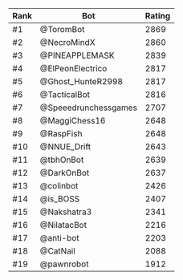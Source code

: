 Rank|Bot|Rating
---|---|---
#1|@ToromBot|2869
#2|@NecroMindX|2860
#3|@PINEAPPLEMASK|2839
#4|@ElPeonElectrico|2817
#5|@Ghost_HunteR2998|2817
#6|@TacticalBot|2816
#7|@Speeedrunchessgames|2707
#8|@MaggiChess16|2648
#9|@RaspFish|2648
#10|@NNUE_Drift|2643
#11|@tbhOnBot|2639
#12|@DarkOnBot|2637
#13|@colinbot|2426
#14|@is_BOSS|2407
#15|@Nakshatra3|2341
#16|@NilatacBot|2216
#17|@anti-bot|2203
#18|@CatNail|2088
#19|@pawnrobot|1912
